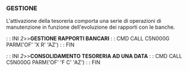 ### GESTIONE
 L'attivazione della tesoreria comporta una serie di operazioni di manutenzione in funzione
 dell'evoluzione dei rapporti con le banche.

 :  : INI _2_>>**GESTIONE RAPPORTI BANCARI**
 :  : CMD CALL C5N000G PARM('OF' 'X R' 'AZ')
 :  : FIN

 :  : INI _2_>>**CONSOLIDAMENTO TESORERIA AD UNA DATA**
 :  : CMD CALL C5N000G PARM('OF' 'F C' 'AZ')
 :  : FIN
